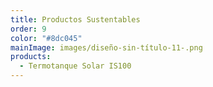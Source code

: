 ```yaml
---
title: Productos Sustentables
order: 9
color: "#8dc045"
mainImage: images/diseño-sin-título-11-.png
products:
  - Termotanque Solar IS100
---
```

